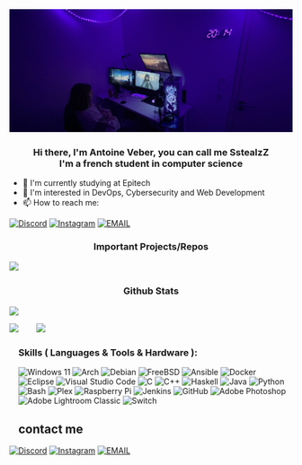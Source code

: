 <img src="image/banner.png">

<h3 align="center"> Hi there, I'm Antoine Veber, you can call me SstealzZ </br> I'm a french student in computer science </h3>

- 🔭 I'm currently studying at Epitech
- 🌱 I'm interested in DevOps, Cybersecurity and Web Development
- 📫 How to reach me:

[![Discord](https://img.shields.io/badge/stealz%231302-%237289DA.svg?style=for-the-badge&logo=discord&logoColor=white)](https://discord.com/users/217002179192422410)
[![Instagram](https://img.shields.io/badge/antoine_veber-%23E4405F.svg?style=for-the-badge&logo=Instagram&logoColor=white)](https://www.instagram.com/antoine_veber/)
[![EMAIL](https://img.shields.io/badge/EMAIL-%23D14836.svg?style=for-the-badge&logo=gmail&logoColor=white)](mailto:antoine.veber@epitech.eu)

<!-- Important Projects/Repos -->

<h3 align="center"> Important Projects/Repos </h3>
<p>

<a href="https://github.com/SstealzZ/VideoSweeper">
  <img src="https://github-readme-stats-sstealzz.vercel.app/api/pin/?username=sstealzz&repo=VideoSweeper&layout=compact&theme=tokyonight" />
</a>
    <!-- &emsp;&emsp;&nbsp;&nbsp; for adding space -->

</p>

<!-- Github Stats -->

<h3 align="center"> Github Stats </h3>
<!--
            &nbsp; -> space
            &emsp; -> 4x(&nbsp;)
-->

<p align="left">
    <img align="center" src="https://github-profile-trophy.vercel.app/?username=SstealzZ&theme=darkhub&margin-w=15&margin-h=15&column=8&v=2"/>
</p>

<p align="left">
    <img align="left" height="215" src="https://github-readme-stats-sstealzz.vercel.app/api?username=SstealzZ&count_private=true&include_all_commits=true&theme=tokyonight"/> &emsp;&emsp;
    <img src="https://github-readme-stats-sstealzz.vercel.app/api/top-langs/?username=sstealzz&count_private=true&include_all_commits=tru&langs_count=10&layout=compact&theme=tokyonight"/>

</p>

### Skills ( Languages & Tools & Hardware ):
![Windows 11](https://img.shields.io/badge/Windows%2011-%230079d5.svg?style=for-the-badge&logo=Windows%2011&logoColor=white)
![Arch](https://img.shields.io/badge/Arch%20Linux-1793D1?logo=arch-linux&logoColor=fff&style=for-the-badge)
![Debian](https://img.shields.io/badge/Debian-D70A53?style=for-the-badge&logo=debian&logoColor=white)
![FreeBSD](https://img.shields.io/badge/-FreeBSD-%23870000?style=for-the-badge&logo=freebsd&logoColor=white)
![Ansible](https://img.shields.io/badge/ansible-%231A1918.svg?style=for-the-badge&logo=ansible&logoColor=white)
![Docker](https://img.shields.io/badge/docker-%230db7ed.svg?style=for-the-badge&logo=docker&logoColor=white)
![Eclipse](https://img.shields.io/badge/Eclipse-FE7A16.svg?style=for-the-badge&logo=Eclipse&logoColor=white)
![Visual Studio Code](https://img.shields.io/badge/Visual%20Studio%20Code-0078d7.svg?style=for-the-badge&logo=visual-studio-code&logoColor=white)
![C](https://img.shields.io/badge/c-%2300599C.svg?style=for-the-badge&logo=c&logoColor=white)
![C++](https://img.shields.io/badge/c++-%2300599C.svg?style=for-the-badge&logo=c%2B%2B&logoColor=white)
![Haskell](https://img.shields.io/badge/Haskell-5e5086?style=for-the-badge&logo=haskell&logoColor=white)
![Java](https://img.shields.io/badge/java-%23ED8B00.svg?style=for-the-badge&logo=openjdk&logoColor=white)
![Python](https://img.shields.io/badge/python-3670A0?style=for-the-badge&logo=python&logoColor=ffdd54)
![Bash](https://img.shields.io/badge/bash-%23121011.svg?style=for-the-badge&logo=gnu-bash&logoColor=white)
![Plex](https://img.shields.io/badge/plex-%23E5A00D.svg?style=for-the-badge&logo=plex&logoColor=white)
![Raspberry Pi](https://img.shields.io/badge/-RaspberryPi-C51A4A?style=for-the-badge&logo=Raspberry-Pi)
![Jenkins](https://img.shields.io/badge/jenkins-%232C5263.svg?style=for-the-badge&logo=jenkins&logoColor=white)
![GitHub](https://img.shields.io/badge/github-%23121011.svg?style=for-the-badge&logo=github&logoColor=white)
![Adobe Photoshop](https://img.shields.io/badge/adobe%20photoshop-%2331A8FF.svg?style=for-the-badge&logo=adobe%20photoshop&logoColor=white)
![Adobe Lightroom Classic](https://img.shields.io/badge/Adobe%20Lightroom%20Classic-31A8FF.svg?style=for-the-badge&logo=Adobe%20Lightroom%20Classic&logoColor=white)
![Switch](https://img.shields.io/badge/Switch-E60012?style=for-the-badge&logo=nintendo-switch&logoColor=white)

## contact me

[![Discord](https://img.shields.io/badge/stealz%231302-%237289DA.svg?style=for-the-badge&logo=discord&logoColor=white)](https://discord.com/users/217002179192422410)
[![Instagram](https://img.shields.io/badge/antoine_veber-%23E4405F.svg?style=for-the-badge&logo=Instagram&logoColor=white)](https://www.instagram.com/antoine_veber/)
[![EMAIL](https://img.shields.io/badge/EMAIL-%23D14836.svg?style=for-the-badge&logo=gmail&logoColor=white)](mailto:antoine.veber@epitech.eu)